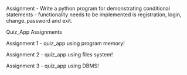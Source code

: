 Assignment - Write a python program for demonstrating conditional statements - functionality needs to be implemented is registration, login, change_password and exit.

Quiz_App Assignments


Assignment 1 - quiz_app using program memory!

Assignment 2 - quiz_app using files system!

Assignment 3 - quiz_app using DBMS!

